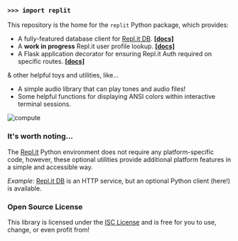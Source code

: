 ### `>>> import replit`

This repository is the home for the `replit` Python package, which provides:

- A fully-featured database client for [Repl.it DB](https://docs.repl.it/misc/database). **[[docs]](https://example.com)**
- A **work in progress** Repl.it user profile lookup. **[[docs]](https://example.com)**
- A Flask application decorator for ensuring Repl.it Auth required on specific routes. **[[docs]](https://example.com)**

& other helpful toys and utilities, like...

- A simple audio library that can play tones and audio files!
- Some helpful functions for displaying ANSI colors within interactive terminal sessions.



![compute](https://github.com/kennethreitz42/replit-py/blob/kr-cleanup/ext/readme.gif?raw=true)


### It's worth noting…


The [Repl.it](https://repl.it/) Python environment does not require any platform-specific code, however, these optional utilities provide additional platform features in a simple and accessible way.


*Example*: [Repl.it DB](https://docs.repl.it/misc/database) is an HTTP service, but an optional Python client (here!) is available.


### Open Source License

This library is licensed under the [ISC License](https://en.wikipedia.org/wiki/ISC_license) and is free for you to use, change, or even profit from!

